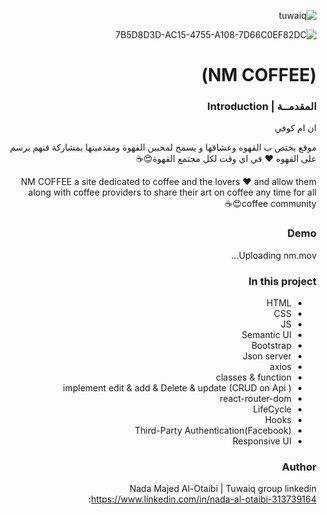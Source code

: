 <div dir="rtl" align="Right" >
 

 
 ![tuwaiq](https://user-images.githubusercontent.com/82446110/122648788-5e443e00-d133-11eb-8a66-2249f4183282.png)

![7B5D8D3D-AC15-4755-A108-7D66C0EF82DC](https://user-images.githubusercontent.com/82446110/123200372-3ea57080-d4b9-11eb-9598-0fb0b73f89b3.png)
 
# (NM COFFEE)  
 
 ### المقدمــة | Introduction 
ان ام كوفي 

موقع يختص ب القهوه وعشاقها و يسمح لمحبين القهوة ومقدمينها بمشاركة فنهم برسم على القهوه ❤️ في اي وقت لكل مجتمع القهوة😍☕️

NM COFFEE a site dedicated to coffee and the lovers ❤️ and allow them along with coffee providers to share their art on coffee any time for all coffee community😍☕️

### Demo  


Uploading nm.mov…


### In this project   
 - HTML
 - CSS
 - JS
 - Semantic UI
 - Bootstrap 
- Json server 
- axios
- classes & function 
- implement edit & add & Delete & update (CRUD on Api )
- react-router-dom 
- LifeCycle
- Hooks
- Third-Party Authentication(Facebook)
- Responsive UI

### Author
 Nada Majed Al-Otaibi | Tuwaiq group 
    linkedin :https://www.linkedin.com/in/nada-al-otaibi-313739164

</div>
